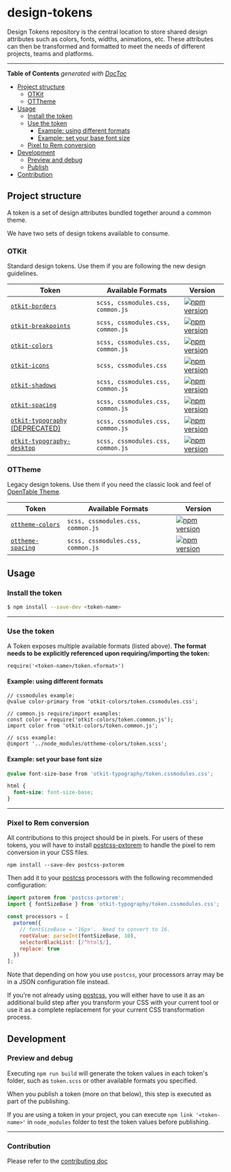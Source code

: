 # design-tokens


Design Tokens repository is the central location to store shared design attributes such as colors, fonts, widths, animations, etc. These attributes can then be transformed and formatted to meet the needs of different projects, teams and platforms.

---

<!-- START doctoc generated TOC please keep comment here to allow auto update -->

<!-- DON'T EDIT THIS SECTION, INSTEAD RE-RUN doctoc TO UPDATE -->

**Table of Contents** _generated with [DocToc](https://github.com/thlorenz/doctoc)_

* [Project structure](#project-structure)
  * [OTKit](#otkit)
  * [OTTheme](#ottheme)
* [Usage](#usage)
  * [Install the token](#install-the-token)
  * [Use the token](#use-the-token)
    * [Example: using different formats](#example-using-different-formats)
    * [Example: set your base font size](#example-set-your-base-font-size)
  * [Pixel to Rem conversion](#pixel-to-rem-conversion)
* [Development](#development)
  * [Preview and debug](#preview-and-debug)
  * [Publish](#publish)
* [Contribution](#contribution)

<!-- END doctoc generated TOC please keep comment here to allow auto update -->

## Project structure

A token is a set of design attributes bundled together around a common theme.

We have two sets of design tokens available to consume.

### OTKit

Standard design tokens. Use them if you are following the new design guidelines.

| Token                                                         | Available Formats                 | Version                                                                                                                   |
| ------------------------------------------------------------- | --------------------------------- | ------------------------------------------------------------------------------------------------------------------------- |
| [`otkit-borders`](/OTKit/otkit-borders)                       | `scss, cssmodules.css, common.js` | [![npm version](https://badge.fury.io/js/otkit-borders.svg)](http://badge.fury.io/js/otkit-borders)                       |
| [`otkit-breakpoints`](/OTKit/otkit-breakpoints)               | `scss, cssmodules.css, common.js` | [![npm version](https://badge.fury.io/js/otkit-breakpoints.svg)](http://badge.fury.io/js/otkit-breakpoints)               |
| [`otkit-colors`](/OTKit/otkit-colors)                         | `scss, cssmodules.css, common.js` | [![npm version](https://badge.fury.io/js/otkit-colors.svg)](http://badge.fury.io/js/otkit-colors)                         |
| [`otkit-icons`](/OTKit/otkit-icons)                           | `scss, cssmodules.css`            | [![npm version](https://badge.fury.io/js/otkit-icons.svg)](http://badge.fury.io/js/otkit-icons)                           |
| [`otkit-shadows`](/OTKit/otkit-shadows)                       | `scss, cssmodules.css, common.js` | [![npm version](https://badge.fury.io/js/otkit-shadows.svg)](http://badge.fury.io/js/otkit-shadows)                       |
| [`otkit-spacing`](/OTKit/otkit-spacing)                       | `scss, cssmodules.css, common.js` | [![npm version](https://badge.fury.io/js/otkit-spacing.svg)](http://badge.fury.io/js/otkit-spacing)                       |
| [`otkit-typography` (DEPRECATED)](/OTKit/otkit-typography)    | `scss, cssmodules.css, common.js` | [![npm version](https://badge.fury.io/js/otkit-typography.svg)](http://badge.fury.io/js/otkit-typography)                 |
| [`otkit-typography-desktop`](/OTKit/otkit-typography-desktop) | `scss, cssmodules.css, common.js` | [![npm version](https://badge.fury.io/js/otkit-typography-desktop.svg)](http://badge.fury.io/js/otkit-typography-desktop) |

### OTTheme

Legacy design tokens. Use them if you need the classic look and feel of [OpenTable Theme](https://github.com/opentable/opentable-theme).

| Token                                         | Available Formats                 | Version                                                                                                 |
| --------------------------------------------- | --------------------------------- | ------------------------------------------------------------------------------------------------------- |
| [`ottheme-colors`](/OTTheme/ottheme-colors)   | `scss, cssmodules.css, common.js` | [![npm version](https://badge.fury.io/js/ottheme-colors.svg)](http://badge.fury.io/js/ottheme-colors)   |
| [`ottheme-spacing`](/OTTheme/ottheme-spacing) | `scss, cssmodules.css, common.js` | [![npm version](https://badge.fury.io/js/ottheme-spacing.svg)](http://badge.fury.io/js/ottheme-spacing) |

## Usage

### Install the token

```bash
$ npm install --save-dev <token-name>
```

---

### Use the token

A Token exposes multiple available formats (listed above). **The format needs to be explicitly referenced upon requiring/importing the token:**

```
require('<token-name>/token.<format>')
```

#### Example: using different formats

```
// cssmodules example:
@value color-primary from 'otkit-colors/token.cssmodules.css';

// common.js require/import examples:
const color = require('otkit-colors/token.common.js');
import color from 'otkit-colors/token.common.js';

// scss example:
@import '../node_modules/ottheme-colors/token.scss';
```

#### Example: set your base font size

```css
@value font-size-base from 'otkit-typography/token.cssmodules.css';

html {
  font-size: font-size-base;
}
```

---

### Pixel to Rem conversion

All contributions to this project should be in pixels. For users of these tokens, you will have to install [postcss-pxtorem](https://github.com/cuth/postcss-pxtorem) to handle the pixel to rem conversion in your CSS files.

```
npm install --save-dev postcss-pxtorem
```

Then add it to your [postcss](https://github.com/postcss/postcss) processors with the following recommended configuration:

```javascript
import pxtorem from 'postcss-pxtorem';
import { fontSizeBase } from 'otkit-typography/token.cssmodules.css';

const processors = [
  pxtorem({
    // fontSizeBase = '16px'.  Need to convert to 16.
    rootValue: parseInt(fontSizeBase, 10),
    selectorBlackList: [/^html$/],
    replace: true
  })
];
```

Note that depending on how you use `postcss`, your processors array may be in a JSON configuration file instead.

If you're not already using [postcss](https://github.com/postcss/postcss), you will either have to use it as an additional build step after you transform your CSS with your current tool or use it as a complete replacement for your current CSS transformation process.

## Development

### Preview and debug

Executing `npm run build` will generate the token values in each token's folder, such as `token.scss` or other available formats you specified.

When you publish a token (more on that below), this step is executed as part of the publishing.

If you are using a token in your project, you can execute `npm link '<token-name>'` in `node_modules` folder to test the token values before publishing.

---

### Contribution

Please refer to the [contributing doc](/CONTRIBUTING.md)
